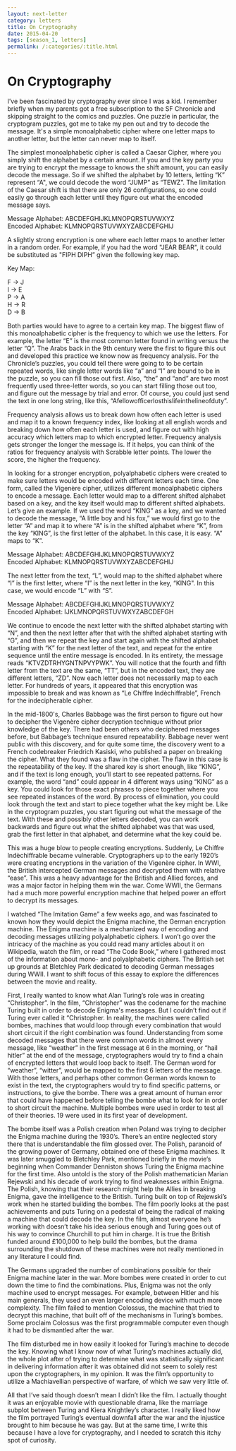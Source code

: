```yaml
---
layout: next-letter
category: letters
title: On Cryptography
date: 2015-04-20
tags: [season_1, letters]
permalink: /:categories/:title.html
---
```


# On Cryptography

I’ve been fascinated by cryptography ever since I was a kid. I remember briefly when my parents got a free subscription to the SF Chronicle and skipping straight to the comics and puzzles. One puzzle in particular, the cryptogram puzzles, got me to take my pen out and try to decode the message. It's a simple monoalphabetic cipher where one letter maps to another letter, but the letter can never map to itself.

The simplest monoalphabetic cipher is called a Caesar Cipher, where you simply shift the alphabet by a certain amount. If you and the key party you are trying to encrypt the message to knows the shift amount, you can easily decode the message. So if we shifted the alphabet by 10 letters, letting “K” represent “A", we could decode the word “JUMP” as “TEWZ”. The limitation of the Caesar shift is that there are only 26 configurations, so one could easily go through each letter until they figure out what the encoded message says.

Message Alphabet:     ABCDEFGHIJKLMNOPQRSTUVWXYZ  
Encoded Alphabet:     KLMNOPQRSTUVWXYZABCDEFGHIJ

A slightly strong encryption is one where each letter maps to another letter in a random order. For example, if you had the word "JEAR BEAR", it could be substituted as "FIPH DIPH” given the following key map.

Key Map:

F -> J  
I -> E  
P -> A  
H -> R  
D -> B  

Both parties would have to agree to a certain key map. The biggest flaw of this monoalphabetic cipher is the frequency to which we use the letters. For example, the letter “E” is the most common letter found in writing versus the letter “Q”. The Arabs back in the 9th century were the first to figure this out and developed this practice we know now as frequency analysis. For the Chronicle’s puzzles, you could tell there were going to to be certain repeated words, like single letter words like “a” and “I” are bound to be in the puzzle, so you can fill those out first. Also, “the” and “and” are two most frequently used three-letter words, so you can start filling those out too, and figure out the message by trial and error. Of course, you could just send the text in one long string, like this, “Afellowofficerlosthislifeinthelineofduty”.

Frequency analysis allows us to break down how often each letter is used and map it to a known frequency index, like looking at all english words and breaking down how often each letter is used, and figure out with high accuracy which letters map to which encrypted letter. Frequency analysis gets stronger the longer the message is. If it helps, you can think of the ratios for frequency analysis with Scrabble letter points. The lower the score, the higher the frequency.

In looking for a stronger encryption, polyalphabetic ciphers were created to make sure letters would be encoded with different letters each time. One form, called the Vigenère cipher, utilizes different monoalphabetic ciphers to encode a message. Each letter would map to a different shifted alphabet based on a key, and the key itself would map to different shifted alphabets. Let’s give an example. If we used the word “KING” as a key, and we wanted to decode the message, “A little boy and his fox,” we would first go to the letter “A” and map it to where “A” is in the shifted alphabet where “K”, from the key “KING”, is the first letter of the alphabet. In this case, it is easy. “A” maps to “K”.

Message Alphabet:     ABCDEFGHIJKLMNOPQRSTUVWXYZ  
Encoded Alphabet:     KLMNOPQRSTUVWXYZABCDEFGHIJ

The next letter from the text, “L”, would map to the shifted alphabet where “I” is the first letter, where “I” is the next letter in the key, “KING". In this case, we would encode “L” with “S”.

Message Alphabet:     ABCDEFGHIJKLMNOPQRSTUVWXYZ  
Encoded Alphabet:     IJKLMNOPQRSTUVWXYZABCDEFGH

We continue to encode the next letter with the shifted alphabet starting with “N”, and then the next letter after that with the shifted alphabet starting with “G”, and then we repeat the key and start again with the shifted alphabet starting with “K” for the next letter of the text, and repeat for the entire sequence until the entire message is encoded. In its entirety, the message reads “KTVZDTRHYGNTNPVYPWK”. You will notice that the fourth and fifth letter from the text are the same, “TT”, but in the encoded text, they are different letters, “ZD”. Now each letter does not necessarily map to each letter. For hundreds of years, it appeared that this encryption was impossible to break and was known as “Le Chiffre Indèchiffrable”, French for the indecipherable cipher.

In the mid-1800's, Charles Babbage was the first person to figure out how to decipher the Vigenère cipher decryption technique without prior knowledge of the key. There had been others who deciphered messages before, but Babbage’s technique ensured repeatability. Babbage never went public with this discovery, and for quite some time, the discovery went to a French codebreaker Friedrich Kasiski, who published a paper on breaking the cipher. What they found was a flaw in the cipher. The flaw in this case is the repeatability of the key. If the shared key is short enough, like “KING”, and if the text is long enough, you’ll start to see repeated patterns. For example, the word “and” could appear in 4 different ways using “KING” as a key. You could look for those exact phrases to piece together where you see repeated instances of the word. By process of elimination, you could look through the text and start to piece together what the key might be. Like in the cryptogram puzzles, you start figuring out what the message of the text. With these and possibly other letters decoded, you can work backwards and figure out what the shifted alphabet was that was used, grab the first letter in that alphabet, and determine what the key could be.

This was a huge blow to people creating encryptions. Suddenly, Le Chiffre Indèchiffrable became vulnerable. Cryptographers up to the early 1920’s were creating encryptions in the variation of the Vigenère cipher. In WWI, the British intercepted German messages and decrypted them with relative “ease”. This was a heavy advantage for the British and Allied forces, and was a major factor in helping them win the war. Come WWII, the Germans had a much more powerful encryption machine that helped power an effort to decrypt its messages.

I watched “The Imitation Game” a few weeks ago, and was fascinated to known how they would depict the Enigma machine, the German encryption machine. The Enigma machine is a mechanized way of encoding and decoding messages utilizing polyalphabetic ciphers. I won’t go over the intricacy of the machine as you could read many articles about it on Wikipedia, watch the film, or read “The Code Book,” where I gathered most of the information about mono- and polyalphabetic ciphers.
The British set up grounds at Bletchley Park dedicated to decoding German messages during WWII. I want to shift focus of this essay to explore the differences between the movie and reality.

First, I really wanted to know what Alan Turing’s role was in creating “Christopher”. In the film, “Christopher” was the codename for the machine Turing built in order to decode Enigma's messages. But I couldn’t find out if Turing ever called it “Christopher. In reality, the machines were called bombes, machines that would loop through every combination that would short circuit if the right combination was found. Understanding from some decoded messages that there were common words in almost every message, like “weather” in the first message at 6 in the morning, or “hail hitler” at the end of the message, cryptographers would try to find a chain of encrypted letters that would loop back to itself. The German word for “weather”, “witter”, would be mapped to the first 6 letters of the message. With those letters, and perhaps other common German words known to exist in the text, the cryptographers would try to find specific patterns, or instructions, to give the bombe. There was a great amount of human error that could have happened before telling the bombe what to look for in order to short circuit the machine. Multiple bombes were used in order to test all of their theories. 19 were used in its first year of development.

The bombe itself was a Polish creation when Poland was trying to decipher the Enigma machine during the 1930’s. There’s an entire neglected story there that is understandable the film glossed over. The Polish, paranoid of the growing power of Germany, obtained one of these Enigma machines. It was later smuggled to Bletchley Park, mentioned briefly in the movie’s beginning when Commander Denniston shows Turing the Enigma machine for the first time. Also untold is the story of the Polish mathematician Marian Rejewski and his decade of work trying to find weaknesses within Enigma. The Polish, knowing that their research might help the Allies in breaking Enigma, gave the intelligence to the British. Turing built on top of Rejewski’s work when he started building the bombes. The film poorly looks at the past achievements and puts Turing on a pedestal of being the radical of making a machine that could decode the key. In the film, almost everyone he’s working with doesn’t take his idea serious enough and Turing goes out of his way to convince Churchill to put him in charge. It is true the British funded around £100,000 to help build the bombes, but the drama surrounding the shutdown of these machines were not really mentioned in any literature I could find.

The Germans upgraded the number of combinations possible for their Enigma machine later in the war. More bombes were created in order to cut down the time to find the combinations. Plus, Enigma was not the only machine used to encrypt messages. For example, between Hitler and his main generals, they used an even larger encoding device with much more complexity. The film failed to mention Colossus, the machine that tried to decrypt this machine, that built off of the mechanisms in Turing’s bombes. Some proclaim Colossus was the first programmable computer even though it had to be dismantled after the war.

The film disturbed me in how easily it looked for Turing’s machine to decode the key. Knowing what I know now of what Turing’s machines actually did, the whole plot after of trying to determine what was statistically significant in delivering information after it was obtained did not seem to solely rest upon the cryptographers, in my opinion. It was the film’s opportunity to utilize a Machiavellian perspective of warfare, of which we saw very little of.

All that I’ve said though doesn’t mean I didn’t like the film. I actually thought it was an enjoyable movie with questionable drama, like the marriage subplot between Turing and Kiera Knightley’s character. I really liked how the film portrayed Turing’s eventual downfall after the war and the injustice brought to him because he was gay. But at the same time, I write this because I have a love for cryptography, and I needed to scratch this itchy spot of curiosity.
